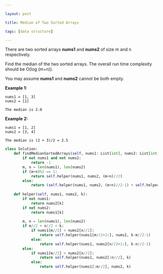```yaml
---

layout: post

title: Median of Two Sorted Arrays

tags: [data structure]

---
```


There are two sorted arrays **nums1** and **nums2** of size m and n respectively.

Find the median of the two sorted arrays. The overall run time complexity should be O(log (m+n)).

You may assume **nums1** and **nums2** cannot be both empty.

**Example 1:**

```
nums1 = [1, 3]
nums2 = [2]

The median is 2.0
```

**Example 2:**

```
nums1 = [1, 2]
nums2 = [3, 4]

The median is (2 + 3)/2 = 2.5
```

```python
class Solution:
    def findMedianSortedArrays(self, nums1: List[int], nums2: List[int]) -> float:
        if not nums1 and not nums2:
            return -1
        m, n = len(nums1), len(nums2)
        if (m+n)%2 == 1:
            return self.helper(nums1, nums2, (m+n)//2)
        else:
            return (self.helper(nums1, nums2, (m+n)//2-1) + self.helper(nums1, nums2, (m+n)//2))/2.0
        
    def helper(self, nums1, nums2, k):
        if not nums1:
            return nums2[k]
        if not nums2:
            return nums1[k]
        
        m, n = len(nums1), len(nums2)
        if m//2 + n//2 < k:
            if nums1[m//2] < nums2[n//2]:
                return self.helper(nums1[m//2+1:], nums2, k-m//2-1)
            else:
                return self.helper(nums1, nums2[n//2+1:], k-n//2-1)
        else:
            if nums1[m//2] < nums2[n//2]:
                return self.helper(nums1, nums2[:n//2], k)
            else:
                return self.helper(nums1[:m//2], nums2, k)
```


